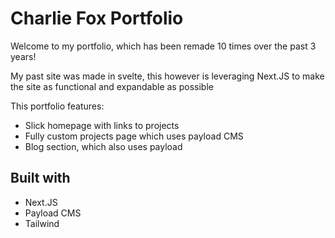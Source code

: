 # Charlie Fox Portfolio

Welcome to my portfolio, which has been remade 10 times over the past 3 years!

My past site was made in svelte, this however is leveraging Next.JS to make the site as functional and expandable as possible

This portfolio features:
- Slick homepage with links to projects
- Fully custom projects page which uses payload CMS
- Blog section, which also uses payload

## Built with 
- Next.JS
- Payload CMS
- Tailwind
